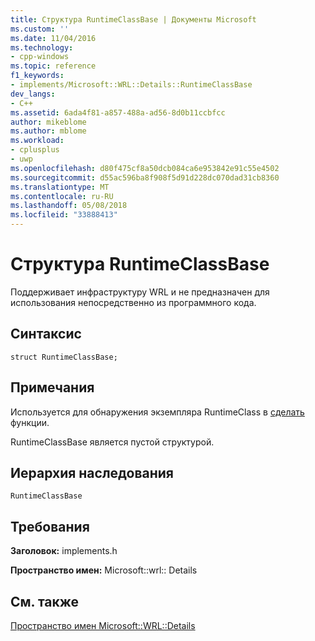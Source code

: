 ```yaml
---
title: Структура RuntimeClassBase | Документы Microsoft
ms.custom: ''
ms.date: 11/04/2016
ms.technology:
- cpp-windows
ms.topic: reference
f1_keywords:
- implements/Microsoft::WRL::Details::RuntimeClassBase
dev_langs:
- C++
ms.assetid: 6ada4f81-a857-488a-ad56-8d0b11ccbfcc
author: mikeblome
ms.author: mblome
ms.workload:
- cplusplus
- uwp
ms.openlocfilehash: d80f475cf8a50dcb084ca6e953842e91c55e4502
ms.sourcegitcommit: d55ac596ba8f908f5d91d228dc070dad31cb8360
ms.translationtype: MT
ms.contentlocale: ru-RU
ms.lasthandoff: 05/08/2018
ms.locfileid: "33888413"
---
```

# <a name="runtimeclassbase-structure"></a>Структура RuntimeClassBase
Поддерживает инфраструктуру WRL и не предназначен для использования непосредственно из программного кода.  
  
## <a name="syntax"></a>Синтаксис  
  
```  
struct RuntimeClassBase;  
```  
  
## <a name="remarks"></a>Примечания  
 Используется для обнаружения экземпляра RuntimeClass в [сделать](../windows/make-function.md) функции.  
  
 RuntimeClassBase является пустой структурой.  
  
## <a name="inheritance-hierarchy"></a>Иерархия наследования  
 `RuntimeClassBase`  
  
## <a name="requirements"></a>Требования  
 **Заголовок:** implements.h  
  
 **Пространство имен:** Microsoft::wrl:: Details  
  
## <a name="see-also"></a>См. также  
 [Пространство имен Microsoft::WRL::Details](../windows/microsoft-wrl-details-namespace.md)